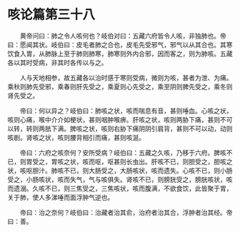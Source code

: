 # 咳论篇第三十八

　　黄帝问曰：肺之令人咳何也？岐伯对曰：五藏六府皆令人咳，非独肺也。帝曰：愿闻其状。岐伯曰：皮毛者肺之合也，皮毛先受邪气，邪气以从其合也。其寒饮食入胃，从肺脉上至于肺则肺寒，肺寒则外内合邪，因而客之，则为肺咳。五藏各以其时受病，非其时各传以与之。

　　人与天地相参，故五藏各以治时感于寒则受病，微则为咳，甚者为泄、为痛。乘秋则肺先受邪，乘春则肝先受之，乘夏则心先受之，乘至阴则脾先受之，乘冬则肾先受之。

　　帝曰：何以异之？岐伯曰：肺咳之状，咳而喘息有音，甚则唾血。心咳之状，咳则心痛，喉中介介如梗状，甚则咽肿喉痹。肝咳之状，咳则两胁下痛，甚则不可以转，转则两胠下满。脾咳之状，咳则右胁下痛阴阴引肩背，甚则不可以动，动则咳剧。肾咳之状，咳则腰背相引而痛，甚则咳涎。

　　帝曰：六府之咳奈何？安所受病？岐伯曰：五藏之久咳，乃移于六府。脾咳不已，则胃受之，胃咳之状，咳而呕，呕甚则长虫出。肝咳不已，则胆受之，胆咳之状，咳呕胆汁。肺咳不已，则大肠受之，大肠咳状，咳而遗失。心咳不已，则小肠受之，小肠咳状，咳而失气，气与咳俱失。肾咳不已，则膀胱受之，膀胱咳状，咳而遗溺。久咳不已，则三焦受之，三焦咳状，咳而腹满，不欲食饮，此皆聚于胃，关于肺，使人多涕唾而面浮肿气逆也。

　　帝曰：治之奈何？岐伯曰：治藏者治其俞，治府者治其合，浮肿者治其经。帝曰：善。
